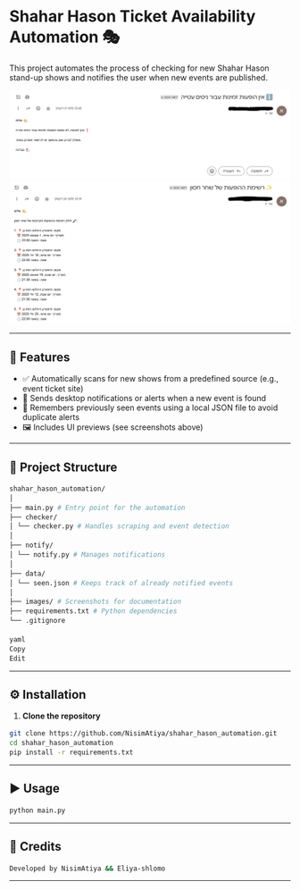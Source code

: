 # Shahar Hason Ticket Availability Automation 🎭

This project automates the process of checking for new Shahar Hason stand-up shows and notifies the user when new events are published.

![Screenshot 1](images/Screenshot%202025-07-01%20at%2012.44.05.png)
![Screenshot 2](images/Screenshot%202025-07-01%20at%2012.44.21.png)

---

## 🚀 Features

- ✅ Automatically scans for new shows from a predefined source (e.g., event ticket site)
- 🔔 Sends desktop notifications or alerts when a new event is found
- 🧠 Remembers previously seen events using a local JSON file to avoid duplicate alerts
- 🖼️ Includes UI previews (see screenshots above)

---

## 📁 Project Structure

``` bash
shahar_hason_automation/
│
├── main.py # Entry point for the automation
├── checker/
│ └── checker.py # Handles scraping and event detection
│
├── notify/
│ └── notify.py # Manages notifications
│
├── data/
│ └── seen.json # Keeps track of already notified events
│
├── images/ # Screenshots for documentation
├── requirements.txt # Python dependencies
└── .gitignore

yaml
Copy
Edit

```
---

## ⚙️ Installation

1. **Clone the repository**  
```bash
git clone https://github.com/NisimAtiya/shahar_hason_automation.git
cd shahar_hason_automation
pip install -r requirements.txt

```
---

## ▶️ Usage

```bash 
python main.py
```

---


 ## 🙌 Credits
```bash
Developed by NisimAtiya && Eliya-shlomo
```

---




